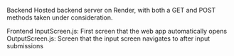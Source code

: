 Backend
Hosted backend server on Render, with both a GET and POST methods taken under consideration. 

Frontend
InputScreen.js: First screen that the web app automatically opens
OutputScreen.js: Screen that the input screen navigates to after input submissions
